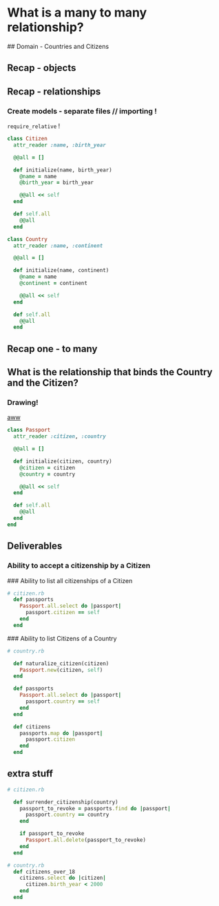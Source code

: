 # What is a many to many relationship?

## Domain - Countries and Citizens
## Recap - objects
## Recap - relationships

### Create models - separate files // importing !
`require_relative` !

```ruby
class Citizen
  attr_reader :name, :birth_year

  @@all = []

  def initialize(name, birth_year)
    @name = name
    @birth_year = birth_year

    @@all << self
  end

  def self.all
    @@all
  end
```

```ruby
class Country
  attr_reader :name, :continent

  @@all = []

  def initialize(name, continent)
    @name = name
    @continent = continent

    @@all << self
  end

  def self.all
    @@all
  end
```
## Recap one - to many

## What is the relationship that binds the Country and the Citizen?
### Drawing!

[aww](https://awwapp.com/#)

```ruby
class Passport
  attr_reader :citizen, :country

  @@all = []

  def initialize(citizen, country)
    @citizen = citizen
    @country = country

    @@all << self
  end

  def self.all
    @@all
  end
end
```

## Deliverables
### Ability to accept a citizenship by a Citizen
### Ability to list all citizenships of a Citizen

```ruby
# citizen.rb
  def passports
    Passport.all.select do |passport|
      passport.citizen == self
    end
  end
```

### Ability to list Citizens of a Country

```ruby
# country.rb

  def naturalize_citizen(citizen)
    Passport.new(citizen, self)
  end

  def passports
    Passport.all.select do |passport|
      passport.country == self
    end
  end

  def citizens
    passports.map do |passport|
      passport.citizen
    end
  end
```

## extra stuff

```ruby
# citizen.rb

  def surrender_citizenship(country)
    passport_to_revoke = passports.find do |passport|
      passport.country == country
    end

    if passport_to_revoke
      Passport.all.delete(passport_to_revoke)
    end
  end
```

```ruby
# country.rb
  def citizens_over_18
    citizens.select do |citizen|
      citizen.birth_year < 2000
    end
  end
```
